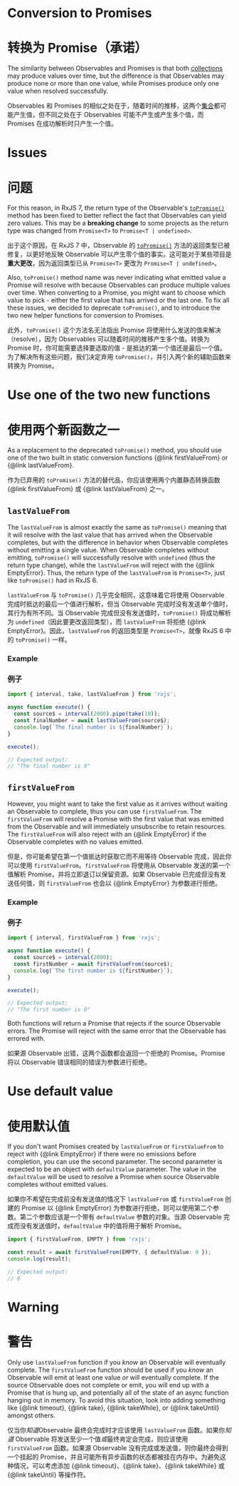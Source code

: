 # Conversion to Promises

# 转换为 Promise（承诺）

The similarity between Observables and Promises is that both [collections](/guide/observable) may produce values over time, but the difference is that Observables may produce none or more than one value, while Promises produce only one value when resolved successfully.

Observables 和 Promises 的相似之处在于，随着时间的推移，这两个[集合](/guide/observable)都可能产生值，但不同之处在于 Observables 可能不产生或产生多个值，而 Promises 在成功解析时只产生一个值。

# Issues

# 问题

For this reason, in RxJS 7, the return type of the Observable's [`toPromise()`](/api/index/class/Observable#toPromise)
method has been fixed to better reflect the fact that Observables can yield zero values. This may be a **breaking change** to some projects as the return type was changed from `Promise<T>` to `Promise<T | undefined>`.

出于这个原因，在 RxJS 7 中，Observable 的 [`toPromise()`](/api/index/class/Observable#toPromise) 方法的返回类型已被修复，以更好地反映 Observable 可以产生零个值的事实。这可能对于某些项目是**重大更改**，因为返回类型已从 `Promise<T>` 更改为 `Promise<T | undefined>`。

Also, `toPromise()` method name was never indicating what emitted value a Promise will resolve with because Observables can produce multiple values over time. When converting to a Promise, you might want to choose which value to pick - either the first value that has arrived or the last one. To fix all these issues, we decided to deprecate `toPromise()`, and to introduce the two new helper functions for conversion to Promises.

此外，`toPromise()` 这个方法名无法指出 Promise 将使用什么发送的值来解决（resolve），因为 Observables 可以随着时间的推移产生多个值。转换为 Promise 时，你可能需要选择要选取的值 - 是抵达的第一个值还是最后一个值。为了解决所有这些问题，我们决定弃用 `toPromise()`，并引入两个新的辅助函数来转换为 Promise。

# Use one of the two new functions

# 使用两个新函数之一

As a replacement to the deprecated `toPromise()` method, you should use one of the two built in static conversion functions {@link firstValueFrom} or {@link lastValueFrom}.

作为已弃用的 `toPromise()` 方法的替代品，你应该使用两个内置静态转换函数 {@link firstValueFrom} 或 {@link lastValueFrom} 之一。

## `lastValueFrom`

The `lastValueFrom` is almost exactly the same as `toPromise()` meaning that it will resolve with the last value that has arrived when the Observable completes, but with the difference in behavior when Observable completes without emitting a single value. When Observable completes without emitting, `toPromise()` will successfully resolve with `undefined` (thus the return type change), while the `lastValueFrom` will reject with the {@link EmptyError}. Thus, the return type of the
`lastValueFrom` is `Promise<T>`, just like `toPromise()` had in RxJS 6.

`lastValueFrom` 与 `toPromise()` 几乎完全相同，这意味着它将使用 Observable 完成时抵达的最后一个值进行解析，但当 Observable 完成时没有发送单个值时，其行为有所不同。当 Observable 完成但没有发送值时，`toPromise()` 将成功解析为 `undefined`（因此要更改返回类型），而 `lastValueFrom` 将拒绝 {@link EmptyError}。因此，`lastValueFrom` 的返回类型是 `Promise<T>`，就像 RxJS 6 中的 `toPromise()` 一样。

### Example

### 例子

```ts
import { interval, take, lastValueFrom } from 'rxjs';

async function execute() {
  const source$ = interval(2000).pipe(take(10));
  const finalNumber = await lastValueFrom(source$);
  console.log(`The final number is ${finalNumber}`);
}

execute();

// Expected output:
// "The final number is 9"
```

## `firstValueFrom`

However, you might want to take the first value as it arrives without waiting an Observable to complete, thus you can use `firstValueFrom`. The `firstValueFrom` will resolve a Promise with the first value that was emitted from the Observable and will immediately unsubscribe to retain resources. The `firstValueFrom` will also reject with an {@link EmptyError} if the Observable completes with no values emitted.

但是，你可能希望在第一个值抵达时获取它而不用等待 Observable 完成，因此你可以使用 `firstValueFrom`。`firstValueFrom` 将使用从 Observable 发送的第一个值解析 Promise，并将立即退订以保留资源。如果 Observable 已完成但没有发送任何值，则 `firstValueFrom` 也会以 {@link EmptyError} 为参数进行拒绝。

### Example

### 例子

```ts
import { interval, firstValueFrom } from 'rxjs';

async function execute() {
  const source$ = interval(2000);
  const firstNumber = await firstValueFrom(source$);
  console.log(`The first number is ${firstNumber}`);
}

execute();

// Expected output:
// "The first number is 0"
```

<span class="informal">Both functions will return a Promise that rejects if the source Observable errors. The Promise will reject with the same error that the Observable has errored with.</span>

<span class="informal">如果源 Observable 出错，这两个函数都会返回一个拒绝的 Promise。Promise 将以 Observable 错误相同的错误为参数进行拒绝。</span>

# Use default value

# 使用默认值

If you don't want Promises created by `lastValueFrom` or `firstValueFrom` to reject with {@link EmptyError} if there were no emissions before completion, you can use the second parameter. The second parameter is expected to be an object with `defaultValue` parameter. The value in the `defaultValue` will be used to resolve a Promise when source Observable completes without emitted values.

如果你不希望在完成前没有发送值的情况下 `lastValueFrom` 或 `firstValueFrom` 创建的 Promise 以 {@link EmptyError} 为参数进行拒绝，则可以使用第二个参数。第二个参数应该是一个带有 `defaultValue` 参数的对象。当源 Observable 完成而没有发送值时，`defaultValue` 中的值将用于解析 Promise。

```ts
import { firstValueFrom, EMPTY } from 'rxjs';

const result = await firstValueFrom(EMPTY, { defaultValue: 0 });
console.log(result);

// Expected output:
// 0
```

# Warning

# 警告

Only use `lastValueFrom` function if you _know_ an Observable will eventually complete. The `firstValueFrom` function should be used if you _know_ an Observable will emit at least one value _or_ will eventually complete. If the source Observable does not complete or emit, you will end up with a Promise that is hung up, and potentially all of the state of an async function hanging out in memory. To avoid this situation, look into adding something like {@link timeout}, {@link take}, {@link takeWhile}, or
{@link takeUntil} amongst others.

仅当你*知道*Observable 最终会完成时才应该使用 `lastValueFrom` 函数。如果你*知道* Observable 将发送至少一个值*或*最终肯定会完成，则应该使用 `firstValueFrom` 函数。如果源 Observable 没有完成或发送值，则你最终会得到一个挂起的 Promise，并且可能所有异步函数的状态都被挂在内存中。为避免这种情况，可以考虑添加 {@link timeout}、{@link take}、{@link takeWhile} 或 {@link takeUntil} 等操作符。

